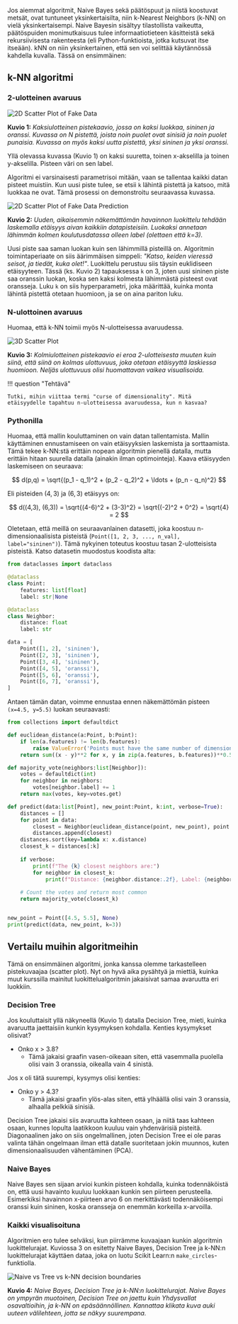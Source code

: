 Jos aiemmat algoritmit, Naive Bayes sekä päätöspuut ja niistä koostuvat metsät, ovat tuntuneet yksinkertaisilta, niin k-Nearest Neighbors (k-NN) on vielä yksinkertaisempi. Naive Bayesin sisältyy tilastollista vaikeutta, päätöspuiden monimutkaisuus tulee informaatiotieteen käsitteistä sekä rekursiivisesta rakenteesta (eli Python-funktioista, jotka kutsuvat itse itseään). kNN on niin yksinkertainen, että sen voi selittää käytännössä kahdella kuvalla. Tässä on ensimmäinen:

## k-NN algoritmi

### 2-ulotteinen avaruus

![2D Scatter Plot of Fake Data](../../images/knn_scatter_2d.png)

**Kuvio 1:** *Kaksiulotteinen pistekaavio, jossa on kaksi luokkaa, sininen ja oranssi. Kuvassa on N pistettä, joista noin puolet ovat sinisiä ja noin puolet punaisia. Kuvassa on myös kaksi uutta pistettä, yksi sininen ja yksi oranssi.*

Yllä olevassa kuvassa (Kuvio 1) on kaksi suuretta, toinen x-akselilla ja toinen y-akselilla. Pisteen väri on sen label.

Algoritmi ei varsinaisesti parametrisoi mitään, vaan se tallentaa kaikki datan pisteet muistiin. Kun uusi piste tulee, se etsii `k` lähintä pistettä ja katsoo, mitä luokkaa ne ovat. Tämä prosessi on demonstroitu seuraavassa kuvassa.

![2D Scatter Plot of Fake Data Prediction](../../images/knn_scatter_2d_predict.png)

**Kuvio 2:** *Uuden, aikaisemmin näkemättömän havainnon luokittelu tehdään laskemalla etäisyys aivan kaikkiin datapisteisiin. Luokaksi annetaan lähimmän kolmen koulutusdatassa olleen label (olettaen että k=3).*

Uusi piste saa saman luokan kuin sen lähimmillä pisteillä on. Algoritmin toimintaperiaate on siis äärimmäisen simppeli: *"Katso, keiden vieressä seisot, ja tiedät, kuka olet!"*. Luokittelu perustuu siis täysin euklidiseen etäisyyteen. Tässä (ks. Kuvio 2) tapauksessa `k` on 3, joten uusi sininen piste saa oranssin luokan, koska sen kaksi kolmesta lähimmästä pisteest ovat oransseja. Luku `k` on siis hyperparametri, joka määrittää, kuinka monta lähintä pistettä otetaan huomioon, ja se on aina pariton luku.

### N-ulottoinen avaruus

Huomaa, että k-NN toimii myös N-ulotteisessa avaruudessa.

![3D Scatter Plot](../../images/knn_scatter_3d.png)

**Kuvio 3:** *Kolmiulotteinen pistekaavio ei eroa 2-ulotteisesta muuten kuin siinä, että siinä on kolmas ulottuvuus, joka otetaan etäisyyttä laskiessa huomioon. Neljäs ulottuvuus olisi huomattavan vaikea visualisoida.*

!!! question "Tehtävä"

    Tutki, mihin viittaa termi "curse of dimensionality". Mitä etäisyydelle tapahtuu n-ulotteisessa avaruudessa, kun n kasvaa?


### Pythonilla

Huomaa, että mallin kouluttaminen on vain datan tallentamista. Mallin käyttäminen ennustamiseen on vain etäisyyksien laskemista ja sorttaamista. Tämä tekee k-NN:stä erittäin nopean algoritmin pienellä datalla, mutta erittäin hitaan suurella datalla (ainakin ilman optimointeja). Kaava etäisyyden laskemiseen on seuraava:

$$
d(p,q) = \sqrt{(p_1 - q_1)^2 + (p_2 - q_2)^2 + \ldots + (p_n - q_n)^2}
$$

Eli pisteiden $(4,3)$ ja $(6,3)$ etäisyys on:

$$
d((4,3), (6,3)) = \sqrt{(4-6)^2 + (3-3)^2} = \sqrt{(-2)^2 + 0^2} = \sqrt{4} = 2
$$

Oletetaan, että meillä on seuraavanlainen datasetti, joka koostuu n-dimensionaalisista pisteistä (`Point([1, 2, 3, ..., n_val], label="sininen")`). Tämä nykyinen toteutus koostuu tasan 2-ulotteisista pisteistä. Katso datasetin muodostus koodista alta:

```python title="IPython"
from dataclasses import dataclass

@dataclass
class Point:
    features: list[float]
    label: str|None

@dataclass
class Neighbor:
    distance: float
    label: str

data = [
    Point([1, 2], 'sininen'),
    Point([2, 3], 'sininen'),
    Point([3, 4], 'sininen'),
    Point([4, 5], 'oranssi'),
    Point([5, 6], 'oranssi'),
    Point([6, 7], 'oranssi'),
]
```

Antaen tämän datan, voimme ennustaa ennen näkemättömän pisteen `(x=4.5, y=5.5)` luokan seuraavasti:

```python title="IPython"
from collections import defaultdict

def euclidean_distance(a:Point, b:Point):
    if len(a.features) != len(b.features):
        raise ValueError('Points must have the same number of dimensions')
    return sum((x - y)**2 for x, y in zip(a.features, b.features))**0.5

def majority_vote(neighbors:list[Neighbor]):
    votes = defaultdict(int)
    for neighbor in neighbors:
        votes[neighbor.label] += 1
    return max(votes, key=votes.get)

def predict(data:list[Point], new_point:Point, k:int, verbose=True):
    distances = []
    for point in data:
        closest = Neighbor(euclidean_distance(point, new_point), point.label)
        distances.append(closest)
    distances.sort(key=lambda x: x.distance)
    closest_k = distances[:k]
    
    if verbose:
        print(f"The {k} closest neighbors are:")
        for neighbor in closest_k:
            print(f"Distance: {neighbor.distance:.2f}, Label: {neighbor.label}")
    
    # Count the votes and return most common
    return majority_vote(closest_k)


new_point = Point([4.5, 5.5], None)
print(predict(data, new_point, k=3))
```

## Vertailu muihin algoritmeihin

Tämä on ensimmäinen algoritmi, jonka kanssa olemme tarkastelleen pistekuvaajaa (scatter plot). Nyt on hyvä aika pysähtyä ja miettiä, kuinka muut kurssilla mainitut luokittelualgoritmin jakaisivat samaa avaruutta eri luokkiin.

### Decision Tree

Jos kouluttaisit yllä näkyneellä (Kuvio 1) datalla Decision Tree, mieti, kuinka avaruutta jaettaisiin kunkin kysymyksen kohdalla. Kenties kysymykset olisivat?

* Onko x > 3.8?
    * Tämä jakaisi graafin vasen-oikeaan siten, että vasemmalla puolella olisi vain 3 oranssia, oikealla vain 4 sinistä.

Jos x oli tätä suurempi, kysymys olisi kenties:

* Onko y > 4.3?
    * Tämä jakaisi graafin ylös-alas siten, että ylhäällä olisi vain 3 oranssia, alhaalla pelkkiä sinisiä.

Decision Tree jakaisi siis avaruutta kahteen osaan, ja niitä taas kahteen osaan, kunnes lopulta laatikkoon kuuluu vain yhdenvärisiä pisteitä. Diagonaalinen jako on siis ongelmallinen, joten Decision Tree ei ole paras valinta tähän ongelmaan ilman että datalle suoritetaan jokin muunnos, kuten dimensionaalisuuden vähentäminen (PCA).

### Naive Bayes

Naive Bayes sen sijaan arvioi kunkin pisteen kohdalla, kuinka todennäköistä on, että uusi havainto kuuluu luokkaan kunkin sen piirteen perusteella. Esimerkiksi havainnon x-piirteen arvo 6 on merkittävästi todennäköisempi oranssi kuin sininen, koska oransseja on enemmän korkeilla x-arvoilla.

### Kaikki visualisoituna

Algoritmien ero tulee selväksi, kun piirrämme kuvaajaan kunkin algoritmin luokittelurajat. Kuviossa 3 on esitetty Naive Bayes, Decision Tree ja k-NN:n luokittelurajat käyttäen dataa, joka on luotu Scikit Learn:n `make_circles`-funktiolla.

![Naive vs Tree vs k-NN decision boundaries](../../images/naive_decision_knn_decision_boundaries.png)

**Kuvio 4:** *Naive Bayes, Decision Tree ja k-NN:n luokittelurajat. Naive Bayes on ympyrän muotoinen, Decision Tree on jaettu kuin Yhdysvallat osavaltioihin, ja k-NN on epäsäännöllinen. Kannattaa klikata kuva auki uuteen välilehteen, jotta se näkyy suurempana.*